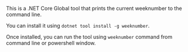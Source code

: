 This is a .NET Core Global tool that prints the current weeknumber to the command line.  

You can install it using `dotnet tool install -g weeknumber`.  

Once installed, you can run the tool using  `weeknumber` command from command line or powershell window.
